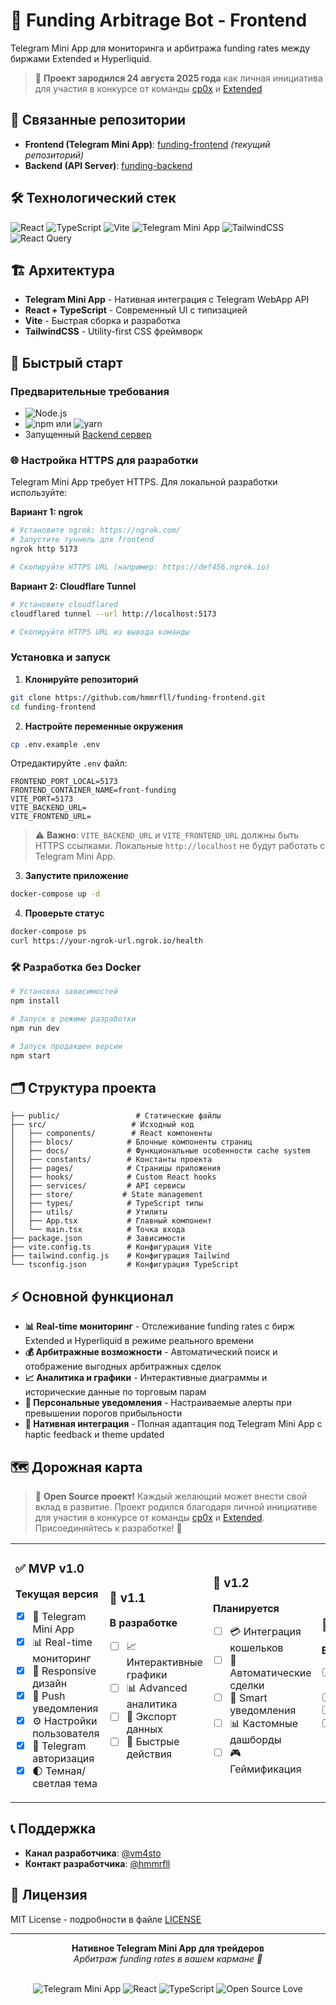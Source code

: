 # 🚀 Funding Arbitrage Bot - Frontend

Telegram Mini App для мониторинга и арбитража funding rates между биржами Extended и Hyperliquid.

> 📅 **Проект зародился 24 августа 2025 года** как личная инициатива для участия в конкурсе от команды [cp0x](https://t.me/c/1639919522/35731/39936) и [Extended](https://app.extended.exchange/)

## 🔗 Связанные репозитории

- **Frontend (Telegram Mini App)**: [funding-frontend](https://github.com/hmmrfll/funding-frontend) *(текущий репозиторий)*
- **Backend (API Server)**: [funding-backend](https://github.com/hmmrfll/funding-backend)

## 🛠️ Технологический стек

![React](https://img.shields.io/badge/React-20232A?style=for-the-badge&logo=react&logoColor=61DAFB)
![TypeScript](https://img.shields.io/badge/TypeScript-007ACC?style=for-the-badge&logo=typescript&logoColor=white)
![Vite](https://img.shields.io/badge/Vite-646CFF?style=for-the-badge&logo=vite&logoColor=white)
![Telegram Mini App](https://img.shields.io/badge/Telegram-Mini_App-2CA5E0?style=for-the-badge&logo=telegram&logoColor=white)
![TailwindCSS](https://img.shields.io/badge/Tailwind_CSS-38B2AC?style=for-the-badge&logo=tailwind-css&logoColor=white)
![React Query](https://img.shields.io/badge/React_Query-FF4154?style=for-the-badge&logo=react-query&logoColor=white)

## 🏗️ Архитектура

- **Telegram Mini App** - Нативная интеграция с Telegram WebApp API
- **React + TypeScript** - Современный UI с типизацией
- **Vite** - Быстрая сборка и разработка
- **TailwindCSS** - Utility-first CSS фреймворк

## 🚀 Быстрый старт

### Предварительные требования

- ![Node.js](https://img.shields.io/badge/Node.js-18+-43853D?style=flat&logo=node.js&logoColor=white)
- ![npm](https://img.shields.io/badge/npm-8+-CB3837?style=flat&logo=npm&logoColor=white) или ![yarn](https://img.shields.io/badge/yarn-1.22+-2C8EBB?style=flat&logo=yarn&logoColor=white)
- Запущенный [Backend сервер](https://github.com/hmmrfll/funding-backend)

### 🌐 Настройка HTTPS для разработки

Telegram Mini App требует HTTPS. Для локальной разработки используйте:

**Вариант 1: ngrok**
```bash
# Установите ngrok: https://ngrok.com/
# Запустите туннель для frontend
ngrok http 5173

# Скопируйте HTTPS URL (например: https://def456.ngrok.io)
```

**Вариант 2: Cloudflare Tunnel**
```bash
# Установите cloudflared
cloudflared tunnel --url http://localhost:5173

# Скопируйте HTTPS URL из вывода команды
```

### Установка и запуск

1. **Клонируйте репозиторий**
```bash
git clone https://github.com/hmmrfll/funding-frontend.git
cd funding-frontend
```

2. **Настройте переменные окружения**
```bash
cp .env.example .env
```

Отредактируйте `.env` файл:
```env
FRONTEND_PORT_LOCAL=5173
FRONTEND_CONTAINER_NAME=front-funding
VITE_PORT=5173
VITE_BACKEND_URL=
VITE_FRONTEND_URL=
```

> ⚠️ **Важно**: `VITE_BACKEND_URL` и `VITE_FRONTEND_URL` должны быть HTTPS ссылками. Локальные `http://localhost` не будут работать с Telegram Mini App.

3. **Запустите приложение**
```bash
docker-compose up -d
```

4. **Проверьте статус**
```bash
docker-compose ps
curl https://your-ngrok-url.ngrok.io/health
```

### 🛠️ Разработка без Docker

```bash
# Установка зависимостей
npm install

# Запуск в режиме разработки
npm run dev

# Запуск продакшен версии
npm start
```

## 🗂️ Структура проекта

```
├── public/                 # Статические файлы
├── src/                   # Исходный код
│   ├── components/        # React компоненты
│   ├── blocs/            # Блочные компоненты страниц
│   ├── docs/             # Функциональные особенности cache system
│   ├── constants/        # Константы проекта
│   ├── pages/            # Страницы приложения
│   ├── hooks/            # Custom React hooks
│   ├── services/         # API сервисы
│   ├── store/           # State management
│   ├── types/            # TypeScript типы
│   ├── utils/            # Утилиты
│   ├── App.tsx           # Главный компонент
│   └── main.tsx          # Точка входа
├── package.json          # Зависимости
├── vite.config.ts        # Конфигурация Vite
├── tailwind.config.js    # Конфигурация Tailwind
└── tsconfig.json         # Конфигурация TypeScript
```


## ⚡ Основной функционал

- **📊 Real-time мониторинг** - Отслеживание funding rates с бирж Extended и Hyperliquid в режиме реального времени
- **💰 Арбитражные возможности** - Автоматический поиск и отображение выгодных арбитражных сделок
- **📈 Аналитика и графики** - Интерактивные диаграммы и исторические данные по торговым парам
- **🔔 Персональные уведомления** - Настраиваемые алерты при превышении порогов прибыльности
- **📱 Нативная интеграция** - Полная адаптация под Telegram Mini App с haptic feedback и theme updated


## 🗺️ Дорожная карта

> 🌟 **Open Source проект!** Каждый желающий может внести свой вклад в развитие. Проект родился благодаря личной инициативе для участия в конкурсе от команды [cp0x](https://t.me/c/1639919522/35731/39936) и [Extended](https://app.extended.exchange/). Присоединяйтесь к разработке! 🚀

<table>
<tr>
<td width="25%">

### ✅ **MVP v1.0**
**Текущая версия**

- [x] 📱 Telegram Mini App
- [x] 📊 Real-time мониторинг
- [x] 🎨 Responsive дизайн
- [x] 🔔 Push уведомления
- [x] ⚙️ Настройки пользователя
- [x] 🔐 Telegram авторизация
- [x] 🌓 Темная/светлая тема

</td>
<td width="25%">

### 🔄 **v1.1**
**В разработке**

- [ ] 📈 Интерактивные графики
- [ ] 📊 Advanced аналитика
- [ ] 📄 Экспорт данных
- [ ] 🎯 Быстрые действия

</td>
<td width="25%">

### 🚀 **v1.2**
**Планируется**

- [ ] 💳 Интеграция кошельков
- [ ] 🤖 Автоматические сделки
- [ ] 🔔 Smart уведомления
- [ ] 📊 Кастомные дашборды
- [ ] 🎮 Геймификация

</td>
<td width="25%">

### 🌟 **v2.0**
**Будущее**

- [ ] 🌐 Мультиплатформенность
- [ ] 👥 Социальные функции
- [ ] 🎨 Кастомизация UI
- [ ] 🌍 Мультиязычность

</td>
</tr>
</table>

## 📞 Поддержка

- **Канал разработчика**: [@vm4sto](https://t.me/vm4sto)
- **Контакт разработчика**: [@hmmrfll](https://t.me/hmmrfll)

## 📄 Лицензия

MIT License - подробности в файле [LICENSE](LICENSE)

---

<div align="center">
  <strong>Нативное Telegram Mini App для трейдеров</strong><br>
  <em>Арбитраж funding rates в вашем кармане 📱</em><br><br>

  ![Telegram Mini App](https://img.shields.io/badge/Telegram-Mini_App-blue?style=flat&logo=telegram)
  ![React](https://img.shields.io/badge/React-18+-61DAFB?style=flat&logo=react)
  ![TypeScript](https://img.shields.io/badge/TypeScript-Ready-blue?style=flat&logo=typescript)
  ![Open Source Love](https://img.shields.io/badge/Open%20Source-%E2%9D%A4-red?style=flat)
</div>
